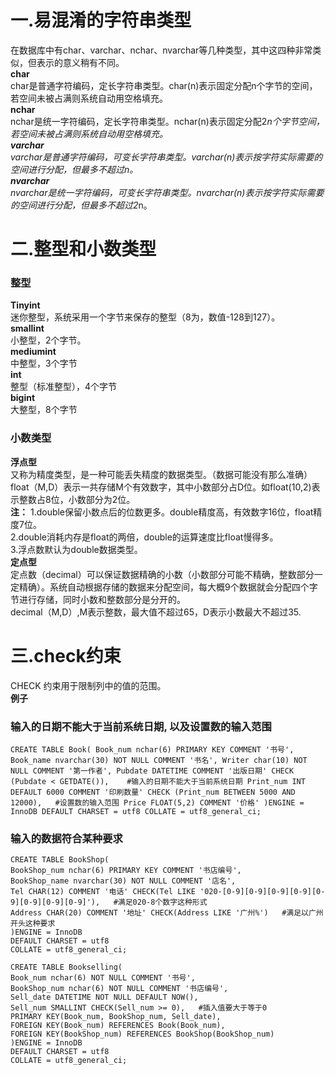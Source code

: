 # 一.易混淆的字符串类型
在数据库中有char、varchar、nchar、nvarchar等几种类型，其中这四种非常类似，但表示的意义稍有不同。  
**char**  
char是普通字符编码，定长字符串类型。char(n)表示固定分配n个字节的空间，若空间未被占满则系统自动用空格填充。  
**nchar**   
nchar是统一字符编码，定长字符串类型。nchar(n)表示固定分配2*n个字节空间，若空间未被占满则系统自动用空格填充。  
**varchar**    
varchar是普通字符编码，可变长字符串类型。varchar(n)表示按字符实际需要的空间进行分配，但最多不超过n。  
**nvarchar**   
nvarchar是统一字符编码，可变长字符串类型。nvarchar(n)表示按字符实际需要的空间进行分配，但最多不超过2*n。  


# 二.整型和小数类型
### 整型
**Tinyint**  
迷你整型，系统采用一个字节来保存的整型（8为，数值-128到127）。    
**smallint**   
小整型，2个字节。  
**mediumint**  
中整型，3个字节  
**int**  
整型（标准整型），4个字节  
**bigint**    
大整型，8个字节  


### 小数类型
**浮点型**  
又称为精度类型，是一种可能丢失精度的数据类型。（数据可能没有那么准确）  
float（M,D）表示一共存储M个有效数字，其中小数部分占D位。如float(10,2)表示整数占8位，小数部分为2位。  
**注：** 1.double保留小数点后的位数更多。double精度高，有效数字16位，float精度7位。  
2.double消耗内存是float的两倍，double的运算速度比float慢得多。  
3.浮点数默认为double数据类型。  
**定点型**  
定点数（decimal）可以保证数据精确的小数（小数部分可能不精确，整数部分一定精确）。系统自动根据存储的数据来分配空间，每大概9个数据就会分配四个字节进行存储，同时小数和整数部分是分开的。  
decimal（M,D）,M表示整数，最大值不超过65，D表示小数最大不超过35.    



# 三.check约束
CHECK 约束用于限制列中的值的范围。  
**例子**  
### 输入的日期不能大于当前系统日期, 以及设置数的输入范围
`
CREATE TABLE Book(
Book_num nchar(6) PRIMARY KEY COMMENT '书号',
Book_name nvarchar(30) NOT NULL COMMENT '书名',
Writer char(10) NOT NULL COMMENT '第一作者',
Pubdate DATETIME COMMENT '出版日期' CHECK (Pubdate < GETDATE()),    #输入的日期不能大于当前系统日期
Print_num INT DEFAULT 6000 COMMENT '印刷数量' CHECK (Print_num BETWEEN 5000 AND 12000),   #设置数的输入范围
Price FLOAT(5,2) COMMENT '价格'
)ENGINE = InnoDB
DEFAULT CHARSET = utf8
COLLATE = utf8_general_ci;
`

### 输入的数据符合某种要求
```
CREATE TABLE BookShop(
BookShop_num nchar(6) PRIMARY KEY COMMENT '书店编号',
BookShop_name nvarchar(30) NOT NULL COMMENT '店名',
Tel CHAR(12) COMMENT '电话' CHECK(Tel LIKE '020-[0-9][0-9][0-9][0-9][0-9][0-9][0-9][0-9]'),   #满足020-8个数字这种形式
Address CHAR(20) COMMENT '地址' CHECK(Address LIKE '广州%')   #满足以广州开头这种要求
)ENGINE = InnoDB
DEFAULT CHARSET = utf8
COLLATE = utf8_general_ci;
```
```
CREATE TABLE Bookselling(
Book_num nchar(6) NOT NULL COMMENT '书号',
BookShop_num nchar(6) NOT NULL COMMENT '书店编号',
Sell_date DATETIME NOT NULL DEFAULT NOW(),
Sell_num SMALLINT CHECK(Sell_num >= 0),   #插入值要大于等于0
PRIMARY KEY(Book_num, BookShop_num, Sell_date),
FOREIGN KEY(Book_num) REFERENCES Book(Book_num),
FOREIGN KEY(BookShop_num) REFERENCES BookShop(BookShop_num)
)ENGINE = InnoDB
DEFAULT CHARSET = utf8
COLLATE = utf8_general_ci;
```







